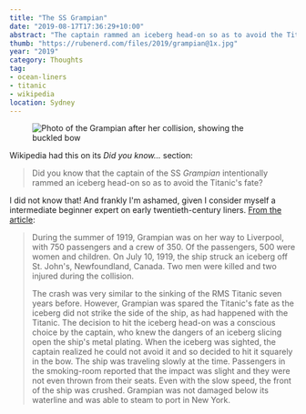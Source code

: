 ```yaml
---
title: "The SS Grampian"
date: "2019-08-17T17:36:29+10:00"
abstract: "The captain rammed an iceberg head-on so as to avoid the Titanic’s fate"
thumb: "https://rubenerd.com/files/2019/grampian@1x.jpg"
year: "2019"
category: Thoughts
tag:
- ocean-liners
- titanic
- wikipedia
location: Sydney
---
```

<figure><img src="https://rubenerd.com/files/2019/grampian@1x.jpg" alt="Photo of the Grampian after her collision, showing the buckled bow" srcset="https://rubenerd.com/files/2019/grampian@1x.jpg 1x, https://rubenerd.com/files/2019/grampian@2x.jpg 2x" /></figure>

Wikipedia had this on its *Did you know...* section:

> Did you know that the captain of the SS *Grampian* intentionally rammed an iceberg head-on so as to avoid the Titanic's fate?

I did not know that! And frankly I'm ashamed, given I consider myself a intermediate beginner expert on early twentieth-century liners. [From the article](https://en.wikipedia.org/wiki/SS_Grampian)\:

> During the summer of 1919, Grampian was on her way to Liverpool, with 750 passengers and a crew of 350. Of the passengers, 500 were women and children. On July 10, 1919, the ship struck an iceberg off St. John's, Newfoundland, Canada. Two men were killed and two injured during the collision.
> 
> The crash was very similar to the sinking of the RMS Titanic seven years before. However, Grampian was spared the Titanic's fate as the iceberg did not strike the side of the ship, as had happened with the Titanic. The decision to hit the iceberg head-on was a conscious choice by the captain, who knew the dangers of an iceberg slicing open the ship's metal plating. When the iceberg was sighted, the captain realized he could not avoid it and so decided to hit it squarely in the bow. The ship was traveling slowly at the time. Passengers in the smoking-room reported that the impact was slight and they were not even thrown from their seats. Even with the slow speed, the front of the ship was crushed. Grampian was not damaged below its waterline and was able to steam to port in New York.
